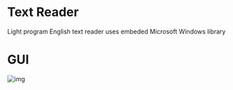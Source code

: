 # Text Reader
Light program English text reader uses embeded Microsoft Windows library

# GUI
![img](https://lh5.googleusercontent.com/JwgEYZnfcXpuBh-hStN0eZIP4_70MjWMZs5szqBTnmWnTfqTj7j5LN3fJSdx8k5we9lzGXaUuy_HF7S8nNO)
